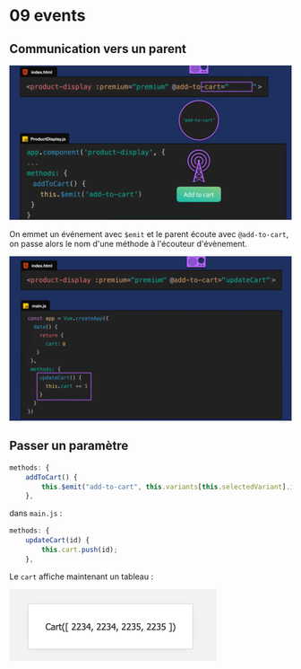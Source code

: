 # 09 events

## Communication vers un parent

<img src="assets/Screenshot 2020-09-22 at 13.54.37.png" alt="Screenshot 2020-09-22 at 13.54.37" style="zoom:50%;" />

On emmet un événement avec `$emit` et le parent écoute avec `@add-to-cart`, on passe alors le nom d'une méthode à l'écouteur d'évènement.

<img src="assets/Screenshot 2020-09-22 at 13.56.17.png" alt="Screenshot 2020-09-22 at 13.56.17" style="zoom:50%;" />

## Passer un paramètre

```js
methods: {
    addToCart() {
        this.$emit("add-to-cart", this.variants[this.selectedVariant].id);
    },
```

dans `main.js` :

```js
methods: {
    updateCart(id) {
        this.cart.push(id);
    },
```

Le `cart` affiche maintenant un tableau :

<img src="assets/Screenshot 2020-09-22 at 14.03.40.png" alt="Screenshot 2020-09-22 at 14.03.40" style="zoom:50%;" />

